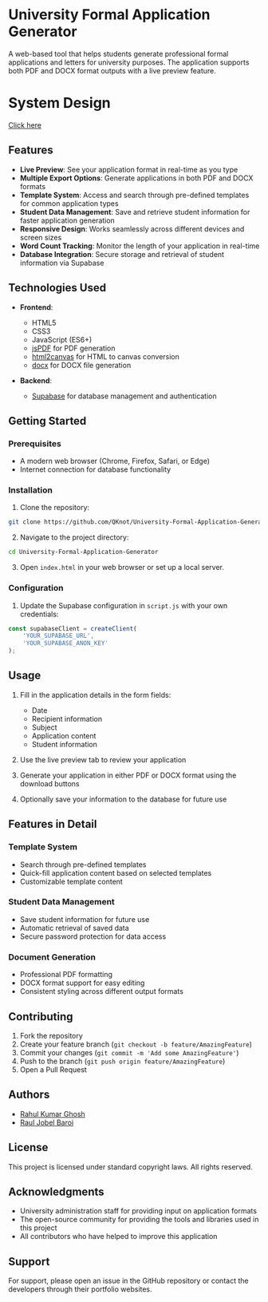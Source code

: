 # University Formal Application Generator

A web-based tool that helps students generate professional formal applications and letters for university purposes. The application supports both PDF and DOCX format outputs with a live preview feature.
# System Design 
[Click here](https://app.diagrams.net/?tags=%7B%7D&lightbox=1&highlight=0000ff&edit=_blank&layers=1&nav=1&title=Untitled%20Diagram.drawio&dark=auto#R%3Cmxfile%3E%3Cdiagram%20name%3D%22Page-1%22%20id%3D%22qZs-J9vtIWBXOuToEKEn%22%3E7V1bc6s4Ev41rpp9cApxtR%2FjODk7VbNzUpOZ3ZxHGWSbEwwsyHG8v34kkDAg2ZZjMDjrvAQkcevur9U3yQPjYfXxLYHx8l%2BRh4KBrnkfA2M60HWgjzXyj7Zs8xbLMfOGReJ7bNCu4cX%2FH2KN7LrF2vdQWhmIoyjAflxtdKMwRC6utMEkiTbVYfMoqD41hgskNLy4MBBb%2F%2BN7eJm3jnRn1%2F5P5C%2BW%2FMnAHuc9K8gHsy9Jl9CLNqUm43FgPCRRhPOj1ccDCijxOF3y65729BYvlqAQq1zw7x8vrw%2FOazJ5DV6%2BT57ewL0XD%2FURezm85V%2BMPEIAdholeBktohAGj7vWSRKtQw%2FR22rkbDfmtyiKSSMgjT8RxlvGTbjGEWla4lXAetGHj19Lxz%2FYrejx9KN8QqXG0u8sdv6MEn%2BFMEr4mBAn29fySXarO8fi57vbZWdbdiYSj9EzjdaJiw5QzGJCCJMFwgfGmYztlJylJzDefEMR%2BY5kSwYkKIDYf6%2FKG2RiuyjGFZc%2BRz55Z11jENNH7EEMYIZlVW%2BRvym7aicf5KD0GrumTGpOkCD2tHcYrNknTCGGpGUCUyQIFwFBTA%2FdbeATGUoMwovN0sfoJYYZ2TdEjVSFZZZL22%2BzogG6b4tMBr%2BvMbkNYu1pLm7AOsTfd5Rg9HGQIax3XKMr10ibnRqwWdOypAE4O2QcrND%2BVEKPBUL%2FlRIg6Nr9Gi%2FJZ%2FouEaMoFEhOPhdXKQoDfxFSJpCrKJQmlCjk8uCedax8z8uRjghR4Sy7FYVNTKUo%2BzBrMrCm9F4E3JzwlAc4id7QQxREFKJhRJkzmftBUGtqgD%2FAOs4gYEg4ZLTFoeKNeqBNC5Up6tOq4ryzKqqzNb0JVBUnMO2mNeeZXBWA95ygdx9tBGZXWXlEr1WhMiBimf01Aw4LKIBDl4DDbgsc9PobNvaImK2KDatX0NCNLnmqXQVP27b%2FDFOXI%2F1C9h%2F%2FzpJ6fEEBccVktkiyjFazdXpcOTagAs2aCgQjUQWOL2nA6dbVoQWUsQKOYCU7q3toexl5VNeNL4MfwX8ya%2FzPkd4afngk4cJSIeVwSTlehseNT2d7eFz35UxwUR4b5s322Sv%2FF8K5VXMXrTrOW54njevT%2Fl9OBgrd3pEM6GIMZ6DbAQ3PeP47OVzQw6coWUHMO8iDSn2S4SVrS35FlzaYViW4qYs22OiSNpjTzWx7liY%2BbYb%2BPAo5GI7O2jyF0xMvlL%2F3YVTdx3FQhEgVoTVFGPpBqggsHtsmtIdBgIJokcAVGRiXzKVKX8mOOobFuf%2BBeHasIWwKhq8sRMQDDhcJEdmdJqN2gPxR6unLFGmqmtTmqF%2Fg5HJ5EJzP0ydlUH5fx%2Bu9s%2BOVQ9Kx5PZJZ1FbWwx%2Bd4HRM3CjK%2BLG7tmkpqvgZvr94fUE4OAvixxzvMey7ww5PIvVB39P75vDZxqKqGzeMzyPqYYSKqNNGETQU0bmfYLg18SlpdHinYqZOZaE4SVWZmtZem4gHebhNxSiBGKkzMMDJkzdAT8lS9yCVWFbXetGALpVjr229G1ViwWAfpks%2FMXVlCNSV48ZtJ4O2TrXrSSNmifuSFTkhc1%2BU2BlXSHOkqoRWmPBBWKLNZOve7XmyKyDa3KWHNUIIId6TzSPI4sA7tEJG7jNqhgJodI3hN0lIzQtUuSMSaOAPo9XlNoDVvmIksd3lBdAgoGsGlJS6VgvoUwiDHG5pLKkk%2FKCzLIySkMY%2FxnlCYnmkGPUkCOpjJABR28NOEBgV2dReUfRVxpqd5o%2BqIbm7SNGwWnZ8%2BNe1EgRrhwffYFrJ2rxzFSoaVeZDS7MbD4lXx2z%2B7PCpHcZN0eVpz2r%2B3RE8%2FA5iVyUpn64GNBpom4j%2BmEWetS8bG1Ixw6xCWohCb0IUhzJSxtWSxQdiVWUogWz8VcBzIyKlEgMZsLfUMV4YRZzo0CSDjQcCU2KVQ%2FNE0WM1Eyg%2B4ZCT6DNV13kUhdVG4wErsiY0t4aF010cv4KicZJUh%2FTF8%2BqV%2BhtKgl3jbmPhDy69rJNMVqRgymh%2FOL%2FZ8VSEYgrQ0pmaLfHPSDzlEoBF41TmrT%2Bd02Xpk4YzYvzeqBmVm9YS0suNLGYYl2%2FkrQJd5NHh6Kg3hL40rcP0ByL755FlLTf4aoIZ6QxDHfU4%2BO9yE2HmeNHjI8hXYs8NJHmWjPNHDrz%2BXw41t3ZUJ973tCaQ93SXU2Huld%2BYEmweeM8CvEwF8F7MgCAmA3NOuZw5QfbvOs%2B8SmWHuhtYJgOU2JOzvOxbi6edFSymP2i5aP4v3%2Fkg3ZLJYel8Tgh9%2BKSXDx3wwSQjjDZOqS8h30B7QhzdO%2F63iF5xRCLvRTEQw%2B5UZILABvAsKRxAA8Zy%2B6zt01Rvp6TjsjsgGGaGwK0O07QkNkD%2B6WRiEvOSqGZCsgZInMTlK8hKNNqUucmLDdh2S8sfyDXj32U1RD74TwrzK0WEN7k5yY%2F%2B%2BXnZT37SXclucnLTV5U5KVqMbvk1TLdc5Oem%2FSoaBu89hqZq0hj2cE6LbUL0zjfiCnLlA92znsmfI040rWgiCQmUuwfVclf1ZdGN%2BhXd5rB%2BmRBi2Gag1Kkm2a0LGdw0axGEZDoYD%2BlMzmuVO3SXnBlB%2FZfpWBvPLgiPHZ6dAZi69nWGTnL0ZYjV7wIC9oOjZ4iInl4VZ0pD11QjlcqXfBAtDx099P60LXPME03UeKdonCVipy6V8NONWNgGWLGoEgOXCZjAEA3O5LsKRJsdscEBWWqKyrTfqUTi0LGki59lCR5yK38OKUcaz9HWK%2FJG2sS4ZbF7ltbugqM2%2FK4%2FcTRVe2I5vflOY%2BrupiRyff161L4x7V1aJ3LPt8l5VB%2B%2FNQJsQFC1XLmjqyQzpR5IvWNBxrUEgq1kL0uQgW6alkb6NnqoOLNS7T%2FE63iIEs5iHtDXlmZOqi53SNJhYi0aKY9raC0n4bgOgnO1ZNPSOwNdoVLe3wl8Q6Jmke1z%2F37uU6xP9%2Fu9%2F%2FOzHOL8eczQ4XVAOWDEKD8pGtzst98OJCpypbzPKwGIFUzMkeS%2BQPIIDVub%2Fq4xm2KNKcSyAJ3mtbsRmYKk5ajOmmBngWyDIXSww5MK6u2vMeRmFbSRQqtrVIAZo%2BCvJoqNsbjigd2p124br2Qr%2BtDhtnptn09d7iVN9YAfNF8b9gqRu6rUe3rNtPtmlM6NkSbQpOZ6U5rBD%2Bya8JnDGPRxDuUtbilIFpJQVx64YZd28MT8EVRx37yodhwoAXh7jYq%2BxmDubbnb4s%2FllP8lsPx9G7PJgmrR0tSD7O1Ae60ve%2BqXd%2BdqR4SanuPelPm45y%2Bk%2Bo5G%2FdccttVu7bPrWzPnYtuuwos0eaSMQATKXOVqc83NKNVUfnvsXzF3UFsYw94WtjngpzufpAuR9%2FuZ%2F2Mx78B%3C%2Fdiagram%3E%3C%2Fmxfile%3E)
## Features

- **Live Preview**: See your application format in real-time as you type
- **Multiple Export Options**: Generate applications in both PDF and DOCX formats
- **Template System**: Access and search through pre-defined templates for common application types
- **Student Data Management**: Save and retrieve student information for faster application generation
- **Responsive Design**: Works seamlessly across different devices and screen sizes
- **Word Count Tracking**: Monitor the length of your application in real-time
- **Database Integration**: Secure storage and retrieval of student information via Supabase

## Technologies Used

- **Frontend**:
  - HTML5
  - CSS3
  - JavaScript (ES6+)
  - [jsPDF](https://github.com/parallax/jsPDF) for PDF generation
  - [html2canvas](https://github.com/niklasvh/html2canvas) for HTML to canvas conversion
  - [docx](https://github.com/dolanmiu/docx) for DOCX file generation

- **Backend**:
  - [Supabase](https://supabase.com/) for database management and authentication

## Getting Started

### Prerequisites

- A modern web browser (Chrome, Firefox, Safari, or Edge)
- Internet connection for database functionality

### Installation

1. Clone the repository:
```bash
git clone https://github.com/QKnot/University-Formal-Application-Generator.git
```

2. Navigate to the project directory:
```bash
cd University-Formal-Application-Generator
```

3. Open `index.html` in your web browser or set up a local server.

### Configuration

1. Update the Supabase configuration in `script.js` with your own credentials:
```javascript
const supabaseClient = createClient(
    'YOUR_SUPABASE_URL',
    'YOUR_SUPABASE_ANON_KEY'
);
```

## Usage

1. Fill in the application details in the form fields:
   - Date
   - Recipient information
   - Subject
   - Application content
   - Student information

2. Use the live preview tab to review your application

3. Generate your application in either PDF or DOCX format using the download buttons

4. Optionally save your information to the database for future use

## Features in Detail

### Template System
- Search through pre-defined templates
- Quick-fill application content based on selected templates
- Customizable template content

### Student Data Management
- Save student information for future use
- Automatic retrieval of saved data
- Secure password protection for data access

### Document Generation
- Professional PDF formatting
- DOCX format support for easy editing
- Consistent styling across different output formats

## Contributing

1. Fork the repository
2. Create your feature branch (`git checkout -b feature/AmazingFeature`)
3. Commit your changes (`git commit -m 'Add some AmazingFeature'`)
4. Push to the branch (`git push origin feature/AmazingFeature`)
5. Open a Pull Request

## Authors

- [Rahul Kumar Ghosh](https://qknot.github.io/Portfolio/)
- [Raul Jobel Baroi](https://sickkick1213.github.io/My_Portfolio/)

## License

This project is licensed under standard copyright laws. All rights reserved.

## Acknowledgments

- University administration staff for providing input on application formats
- The open-source community for providing the tools and libraries used in this project
- All contributors who have helped to improve this application

## Support

For support, please open an issue in the GitHub repository or contact the developers through their portfolio websites.
